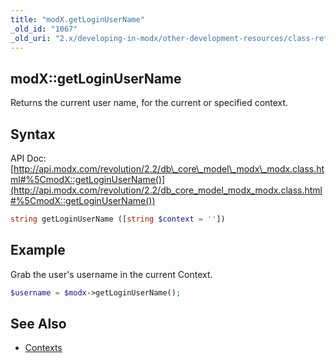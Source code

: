 ```yaml
---
title: "modX.getLoginUserName"
_old_id: "1067"
_old_uri: "2.x/developing-in-modx/other-development-resources/class-reference/modx/modx.getloginusername"
---
```


## modX::getLoginUserName

Returns the current user name, for the current or specified context.

## Syntax

API Doc: [http://api.modx.com/revolution/2.2/db\_core\_model\_modx\_modx.class.html#%5CmodX::getLoginUserName()](http://api.modx.com/revolution/2.2/db_core_model_modx_modx.class.html#%5CmodX::getLoginUserName())

``` php 
string getLoginUserName ([string $context = ''])
```

## Example

Grab the user's username in the current Context.

``` php 
$username = $modx->getLoginUserName();
```

## See Also

- [Contexts](administering-your-site/contexts "Contexts")